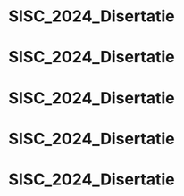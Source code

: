 # SISC_2024_Disertatie
# SISC_2024_Disertatie
# SISC_2024_Disertatie
# SISC_2024_Disertatie
# SISC_2024_Disertatie
